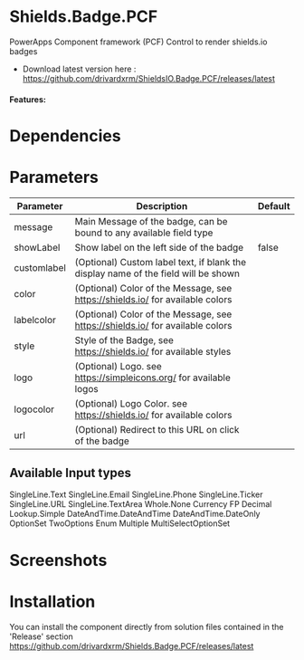 # Shields.Badge.PCF
 PowerApps Component framework (PCF) Control to render shields.io badges
 
 
 
 * Download latest version here : https://github.com/drivardxrm/ShieldsIO.Badge.PCF/releases/latest

#### Features:





# Dependencies


# Parameters
| Parameter         | Description                                                                                  | Default     |
|-------------------|----------------------------------------------------------------------------------------------|----------   |
| message  | Main Message of the badge, can be bound to any available field type                               |             |
| showLabel  | Show label on the left side of the badge |   false          |
| customlabel   |  (Optional) Custom label text, if blank the display name of the field will be shown   | |
| color   | (Optional) Color of the Message, see https://shields.io/ for available colors|  |
| labelcolor | (Optional) Color of the Message, see https://shields.io/ for available colors |     |
| style | Style of the Badge, see https://shields.io/ for available styles |     |
| logo | (Optional) Logo. see https://simpleicons.org/ for available logos |     |
| logocolor | (Optional) Logo Color. see https://shields.io/ for available colors |     |
| url | (Optional) Redirect to this URL on click of the badge |     |



## Available Input types ##
SingleLine.Text
SingleLine.Email
SingleLine.Phone
SingleLine.Ticker
SingleLine.URL
SingleLine.TextArea
Whole.None
Currency
FP
Decimal
Lookup.Simple
DateAndTime.DateAndTime
DateAndTime.DateOnly
OptionSet
TwoOptions
Enum
Multiple
MultiSelectOptionSet

# Screenshots




# Installation
You can install the component directly from solution files contained in the 'Release' section
https://github.com/drivardxrm/Shields.Badge.PCF/releases/latest
